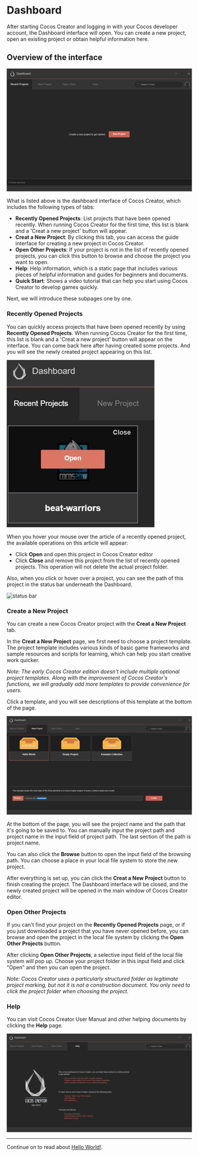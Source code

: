 # Dashboard

After starting Cocos Creator and logging in with your Cocos developer account, the Dashboard interface will open. You can create a new project, open an existing project or obtain helpful information here.

## Overview of the interface

![Dashboard Overview](dashboard/overview.png)

What is listed above is the dashboard interface of Cocos Creator, which includes the following types of tabs:

- **Recently Opened Projects**: List projects that have been opened recently. When running Cocos Creator for the first time, this list is blank and a 'Creat a new project' button will appear.
- **Creat a New Project**: By clicking this tab, you can access the guide interface for creating a new project in Cocos Creator.
- **Open Other Projects**: If your project is not in the list of recently opened projects, you can click this button to browse and choose the project you want to open.
- **Help**: Help information, which is a static page that includes various pieces of helpful information and guides for beginners and documents.
- **Quick Start**: Shows a video tutorial that can help you start using Cocos Creator to develop games quickly.

Next, we will introduce these subpages one by one.

### Recently Opened Projects

You can quickly access projects that have been opened recently by using **Recently Opened Projects**. When running Cocos Creator for the first time, this list is blank and a 'Creat a new project' button will appear on the interface. You can come back here after
having created some projects. And you will see the newly created project appearing on this list.

![recent project hovering](dashboard/recent_project.jpg)

When you hover your mouse over the article of a recently opened project, the available operations on this article will appear:

- Click **Open** and open this project in Cocos Creator editor
- Click **Close** and remove this project from the list of recently opened projects. This operation will not delete the actual project folder.

Also, when you click or hover over a project, you can see the path of this project in the status bar underneath the Dashboard.

![status bar](https://cloud.githubusercontent.com/assets/344547/8473565/3892ba7c-20dd-11e5-954e-5bd7aac44575.png)

### Create a New Project

You can create a new Cocos Creator project with the **Creat a New Project** tab.

In the **Creat a New Project** page, we first need to choose a project template. The project template includes various kinds of basic game frameworks and sample resources and scripts for learning, which can help you start creative work quicker.

*Note: The early Cocos Creator edition doesn't include multiple optional project templates. Along with the improvement of Cocos Creator's functions, we will gradually add more templates to provide convenience for users.*

Click a template, and you will see descriptions of this template at the bottom of the page.

![choose template](dashboard/new_project.jpg)

At the bottom of the page, you will see the project name and the path that it's going to be saved to. You can manually input the project path and project name in the input field of project path. The last section of the path is project name.

You can also click the **Browse** button to open the input field of the browsing path. You can choose a place in your local file system to store the new project.

After everything is set up, you can click the **Creat a New Project** button to finish creating the project. The Dashboard interface will be closed, and the newly created project will be opened in the main window of Cocos Creator editor.

### Open Other Projects

If you can't find your project on the **Recently Opened Projects** page, or if you just downloaded a project that you have never opened before, you can
browse and open the project in the local file system by clicking the **Open Other Projects** button.

After clicking **Open Other Projects**, a selective input field of the local file system will pop up. Choose your project folder in this input field and click "Open" and then you can open the project.

*Note: Cocos Creator uses a particularly structured folder as legitimate project marking, but not it is not a construction document. You only need to click the project folder when choosing the project.*

### Help

You can visit Cocos Creator User Manual and other helping documents by clicking the **Help** page.

![dashboard help](dashboard/help.jpg)

---

Continue on to read about [Hello World!](hello-world.md).
